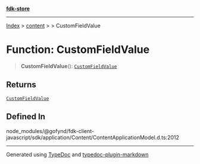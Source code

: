 [**fdk-store**](../../../README.md)
***

[Index](../../../API.md) > [content](../../README.md) > [<internal>](../README.md) > CustomFieldValue

# Function: CustomFieldValue

> **CustomFieldValue**(): [`CustomFieldValue`](../type-aliases/type-alias.CustomFieldValue.md)

## Returns

[`CustomFieldValue`](../type-aliases/type-alias.CustomFieldValue.md)

## Defined In

node\_modules/@gofynd/fdk-client-javascript/sdk/application/Content/ContentApplicationModel.d.ts:2012

***
Generated using [TypeDoc](https://typedoc.org/) and [typedoc-plugin-markdown](https://www.npmjs.com/package/typedoc-plugin-markdown)
